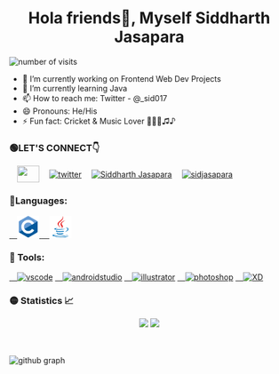 <h1 align="center"> Hola friends👋, Myself Siddharth Jasapara </h1>
<img src="https://badges.pufler.dev/visits/sidjasapara/sidjasapara" alt="number of visits">


- 🔭 I’m currently working on Frontend Web Dev Projects
- 🌱 I’m currently learning Java
- 📫 How to reach me: Twitter - @_sid017
- 😄 Pronouns: He/His
- ⚡ Fun fact: Cricket & Music Lover 🏏🏏🎸♫♪

<p align = "left"><h3 align="left">🟢LET'S CONNECT👇</p></h3>
&emsp;<a href="https://www.linkedin.com/in/siddharth-jasapara-65016b205../" target="blank"><img align="center" src="https://cdn.jsdelivr.net/npm/simple-icons@3.0.1/icons/linkedin.svg"  height="30" width="40" /></a>
&emsp;<a href="https://twitter.com/_sid017" target="blank"><img align="center" src="https://cdn.jsdelivr.net/npm/simple-icons@3.0.1/icons/twitter.svg" alt="twitter" height="30" width="40" /></a>
&emsp;<a href="https://leetcode.com/sidjasapara17" target="blank"><img align="center" src="https://cdn.jsdelivr.net/npm/simple-icons@3.0.1/icons/leetcode.svg" alt="Siddharth Jasapara" height="30" width="40" /></a>
&emsp;<a href="https://www.codechef.com/users/sidjasapara" target="blank"><img align="center" src="https://cdn.jsdelivr.net/npm/simple-icons@3.1.0/icons/codechef.svg" alt="sidjasapara" height="30" width="40" /></a>
<br>

<h3 align="left">🔴Languages:</h3>
<p align="left"> 
<a href="https://www.geeksforgeeks.org/c-programming-language/">&emsp;<img src="https://raw.githubusercontent.com/devicons/devicon/master/icons/c/c-original.svg" alt="c" width="40" height="40"/> </a> 
<a href="https://www.java.com" target="_blank" rel="noreferrer">&emsp;<img src="https://raw.githubusercontent.com/devicons/devicon/master/icons/java/java-original.svg" alt="java" width="40" height="40"/></a> 
<br>
  
<h3 align="left">🔵 Tools:</h3>
<p align="left"> 
<a href="https://code.visualstudio.com/">&emsp;<img src="https://cdn.jsdelivr.net/npm/simple-icons@3.1.0/icons/visualstudiocode.svg" alt="vscode" width="40" height="40"/></a>
<a href="https://developer.android.com/studio?gclid=EAIaIQobChMIyveu0IL29gIVJJlmAh1uwQV6EAAYASAAEgLm5PD_BwE&gclsrc=aw.ds">&emsp;<img src="https://cdn.jsdelivr.net/npm/simple-icons@3.1.0/icons/androidstudio.svg" alt="androidstudio" width="40" height="40"/></a>
<a href="https://www.adobe.com/in/products/illustrator.html?sdid=SBNHMR64&mv=search&ef_id=EAIaIQobChMI0cXv44L29gIViphmAh3d0A74EAAYASAAEgIyj_D_BwE:G:s&s_kwcid=AL!3085!3!248235017690!e!!g!!illustrator!221172068!17525759348&gclid=EAIaIQobChMI0cXv44L29gIViphmAh3d0A74EAAYASAAEgIyj_D_BwE">&emsp;<img src="https://cdn.jsdelivr.net/npm/simple-icons@3.1.0/icons/adobeillustrator.svg" alt="illustrator" width="40" height="40"/></a>
<a href="https://www.adobe.com/in/products/photoshop.html?sdid=4NM897K2&mv=search&ef_id=EAIaIQobChMI4un69IL29gIVs51LBR0DvglTEAAYASAAEgJuoPD_BwE:G:s&s_kwcid=AL!3085!3!585601592766!e!!g!!photoshop!16470706475!133281435039&gclid=EAIaIQobChMI4un69IL29gIVs51LBR0DvglTEAAYASAAEgJuoPD_BwE">&emsp;<img src="https://cdn.jsdelivr.net/npm/simple-icons@3.1.0/icons/adobephotoshop.svg" alt="photoshop" width="40" height="40"/></a>
<a href="https://www.adobe.com/in/products/xd.html">&emsp;<img src="https://cdn.jsdelivr.net/npm/simple-icons@3.1.0/icons/adobexd.svg" alt="XD" width="40" height="40"/></a>
<br>
  
  
<h3 align="left">🟡 Statistics 📈</h3>
<div align="center">
  <img width="48%" src="https://github-readme-stats.vercel.app/api?username=sidjasapara&theme=highcontrast&show_icons=true" />
  <img width="48%" src="https://github-readme-streak-stats.herokuapp.com/?user=sidjasapara&theme=highcontrast&show_icons=true" />
</div>
<br><br>

![github graph](https://activity-graph.herokuapp.com/graph?username=sidjasapara&theme=react-dark&hide_border=true)
<br>
